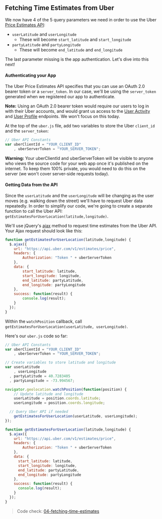 ## Fetching Time Estimates from Uber

We now have 4 of the 5 query parameters we need in order to use the Uber [Price Estimates API](https://developer.uber.com/v1/endpoints/#price-estimates?utm_source=thinkful&utm_campaign=party-invite-guide&utm_medium=link):
- `userLatitude` and `userLongitude`
    - These will become `start_latitude` and `start_longitude`
- `partyLatitude` and `partyLongitude`
    - These will become `end_latitude` and `end_longitude`

The last parameter missing is the app authentication. Let's dive into this next!

#### Authenticating your App

The Uber Price Estimates API specifies that you can use an OAuth 2.0 bearer token or a `server_token`. In our case, we'll be using the `server_token` generated when we registered our app to authenticate.

__Note:__ Using an OAuth 2.0 bearer token would require our users to log in with their Uber accounts, and would grant us access to the [User Activity](https://developer.uber.com/v1/endpoints/#user-activity-v1-1?utm_source=thinkful&utm_campaign=party-invite-guide&utm_medium=link) and [User Profile](https://developer.uber.com/v1/endpoints/#user-profile?utm_source=thinkful&utm_campaign=party-invite-guide&utm_medium=link) endpoints. We won't focus on this today.

At the top of the `uber.js` file, add two variables to store the Uber `client_id` and the `server_token`:

```js
// Uber API Constants
var uberClientId = "YOUR_CLIENT_ID"
    , uberServerToken = "YOUR_SERVER_TOKEN";
```

__Warning:__ Your uberClientId and uberServerToken will be visible to anyone who views the source code for your web app once it's published on the internet. To keep them 100% private, you would need to do this on the server (we won't cover server-side requests today).

#### Getting Data from the API

Since the `userLatitude` and the `userLongitude` will be changing as the user moves (e.g. walking down the street) we'll have to request Uber data repeatedly. In order to simplify our code, we're going to create a separate function to call the Uber API: `getEstimatesForUserLocation(latitude,longitude)`.

We'll use jQuery's [ajax](http://api.jquery.com/jquery.ajax/) method to request time estimates from the Uber API. Your Ajax request should look like this:

```js
function getEstimatesForUserLocation(latitude,longitude) {
  $.ajax({
    url: "https://api.uber.com/v1/estimates/price",
    headers: {
        Authorization: "Token " + uberServerToken
    },
    data: { 
        start_latitude: latitude,
        start_longitude: longitude,
        end_latitude: partyLatitude,
        end_longitude: partyLongitude
    },
    success: function(result) {
        console.log(result);
    }
  });
}
```

Within the `watchPosition` callback, call `getEstimatesForUserLocation(userLatitude, userLongitude)`.

Here's our `uber.js` code so far:

```js
// Uber API Constants
var uberClientId = "YOUR_CLIENT_ID"
    , uberServerToken = "YOUR_SERVER_TOKEN";

// Create variables to store latitude and longitude
var userLatitude
    , userLongitude
  , partyLatitude = 40.7283405
  , partyLongitude = -73.994567;

navigator.geolocation.watchPosition(function(position) {
    // Update latitude and longitude
    userLatitude = position.coords.latitude;
    userLongitude = position.coords.longitude;

  // Query Uber API if needed
    getEstimatesForUserLocation(userLatitude, userLongitude);
});

function getEstimatesForUserLocation(latitude,longitude) {
  $.ajax({
    url: "https://api.uber.com/v1/estimates/price",
    headers: {
        Authorization: "Token " + uberServerToken
    },
    data: { 
      start_latitude: latitude,
      start_longitude: longitude,
      end_latitude: partyLatitude,
      end_longitude: partyLongitude
    },
    success: function(result) {
      console.log(result);
    }
  });
}
```

> Code check: [04-fetching-time-estimates](https://github.com/Thinkful/uber-api-guide/tree/master/app/04-fetching-time-estimates)

<!-- TODO: Why are we adding uber client ID  -->